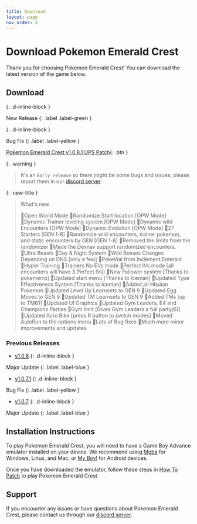 ```yaml
---
title: Download
layout: page
nav_order: 2
---
```


# Download Pokemon Emerald Crest

Thank you for choosing Pokemon Emerald Crest! You can download the latest version of the game below.

## Download 
{: .d-inline-block }

New Release 
{: .label .label-green }

{: .d-inline-block }

Bug Fix
{: .label .label-yellow }

[Pokemon Emerald Crest v1.0.8.1 UPS Patch](https://ko-fi.com/api/file-upload/ac19cd89-3abb-4c8f-926a-5553413447f5/download?transactionId=2d6f01d1-e733-4529-aeb7-d4136ecf0320){: .btn }

{: .warning }
> It's an `Early release` so there might be some bugs and issues, please report them in our [discord server]

{: .new-title }
> What's new
>
>🔸Open World Mode
>🔸Randomize Start location [OPW Mode]
>🔸Dynamic Trainer leveling system [OPW Mode]
>🔸Dynamic wild Encounters [OPW Mode]
>🔸Dynamic Evolution [OPW Mode]
>🔸27 Starters [GEN 1-8]
>🔸Randomize wild encounters, trainer pokemon, and static encounters by GEN [GEN 1-8]
>🔸Removed the limits from the randomizer
>🔸Made the Dexnav support randomized encounters.
>🔸Ultra Beasts
>🔸Day & Night System
>🔸Wild Bosses Changes Depending on DNS [only a few]
>🔸PokeVial from Inclement Emerald
>🔸Hyper Training
>🔸Trainers No EVs mode
>🔸Perfect IVs mode [all encounters will have 3 Perfect IVs]
>🔸New Follower system [Thanks to pokemerrp]
>🔸Updated start menu [Thanks to Iceman]
>🔸Updated Type Effectiveness System [Thanks to Iceman]
>🔸Added all Hisuian Pokemon
>🔸Updated Level Up Learnsets to GEN 9
>🔸Updated Egg Moves to GEN 9
>🔸Updated TM Learnsets to GEN 9
>🔸Added TMs [up to TM61]
>🔸Updated UI Graphics 
>🔸Updated Gym Leaders, E4 and Champions Parties
>🔸Gym limit [Gives Gym Leaders a full party(6)]
>🔸Updated Acro Bike [press R button to switch modes]
>🔸Moved AutoRun to the options menu
>🔸Lots of Bug fixes
>🔸Much more minor improvements and updates

### Previous Releases

- [v1.0.8](https://ko-fi.com/api/file-upload/3d2db367-d8da-447b-a225-409d7e801697/download?transactionId=a802d6a5-1a04-483c-a2bd-7f72ee6f2daf)
{: .d-inline-block }

Major Update
{: .label .label-blue }

- [v1.0.7.1](https://ko-fi.com/api/file-upload/cbf173cb-3653-4d8d-a54a-32ac4119bc75/download?transactionId=0cf84642-cd5d-43e0-8330-a197d986be27)
{: .d-inline-block }

Bug Fix
{: .label .label-yellow }

- [v1.0.7](https://ko-fi.com/api/file-upload/efb7ebe6-c4d3-4d10-9e97-9940b6ca2d23/download?transactionId=0bfa4228-d4a2-4598-b3e7-6c3ec6d3c9b5)
{: .d-inline-block }

Major Update
{: .label .label-blue }

## Installation Instructions

To play Pokemon Emerald Crest, you will need to have a Game Boy Advance emulator installed on your device. We recommend using [Mgba](https://vba-m.com/) for Windows, Linux, and Mac, or [My Boy!](https://play.google.com/store/apps/details?id=com.fastemulator.gba) for Android devices.

Once you have downloaded the emulator, follow these steps in [How To Patch](https://aaghatislive.github.io/RomHacksStudio/HowToPatch.html) to play Pokemon Emerald Crest

## Support

If you encounter any issues or have questions about Pokemon Emerald Crest, please contact us through our [discord server].

[discord server]: https://discord.gg/aaghat-s-server-965900074532081674 
